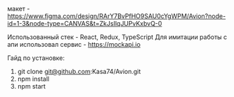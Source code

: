 макет - https://www.figma.com/design/RArY7BvPfHO9SAU0cYgWPM/Avion?node-id=1-3&node-type=CANVAS&t=ZkJsIlqJUPvKxbvQ-0

Использованный стек - React, Redux, TypeScript
Для имитации работы с апи использовал сервис - https://mockapi.io

Гайд по установке:

1. git clone git@github.com:Kasa74/Avion.git
2. npm install
3. npm start
